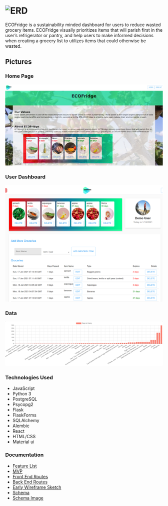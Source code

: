 # ![ERD](/react-app/ecofridge.png)


ECOFridge is a sustainability minded dashboard for users to reduce wasted grocery items. ECOFridge visually prioritizes items that will parish first in the user’s refrigerator or pantry, and help users to make informed decisions when creating a grocery list to utilizes items that could otherwise be wasted. 

## Pictures


### Home Page
![ERD](/documentation/homepage.jpg)
### User Dashboard
![ERD](/documentation/dashboard.png)
### Data
![ERD](/documentation/data.png)

### Technologies Used

 * JavaScript
 * Python 3
 * PostgreSQL
 * Psycopg2
 * Flask
 * FlaskForms
 * SQLAlchemy
 * Alembic
 * React
 * HTML/CSS
 * Material ui

### Documentation

* [Feature List](/documentation/featureList.md)
* [MVP](/documentation/MVP.md)
* [Front End Routes](/documentation/frontEndRoutes.md)
* [Back End Routes](/documentation/backEndRoutes.md)
* [Early Wireframe Sketch](/documentation/wireframe.pdf)
* [Schema](/documentation/schema.md)
* [Schema Image](/documentation/schema-diagram.png)
